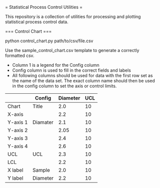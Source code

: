= Statistical Process Control Utilities =

This repository is a collection of utilities for processing and plotting statistical process control data. 


=== Control Chart ===

python control_chart.py path/to/csv/file.csv

Use the sample_control_chart.csv template to generate a correctly formatted csv.
* Column 1 is a legend for the Config column
* Config column is used to fill in the correct fields and labels
* All following columns should be used for data with the first row set as the name of the data set. The exact column name should then be used in the config column to set the axis or control limits.

|           | Config    | Diameter  | UCL
| --------- | --------- | --------- | ------
|Chart      | Title	    | 2.0       | 10
|X-axis     |           | 2.2       | 10
|Y-axis 1   | Diamater  | 2.1       | 10
|Y-axis 2   |           | 2.05      | 10	
|Y-axis 3	|           | 2.4       | 10
|Y-axis 4	|           | 2.6       | 10
|UCL	    | UCL       | 2.3       | 10
|LCL	    |           | 2.2       | 10
|X label	| Sample    | 2.0       | 10
|Y label	| Diameter  | 2.2       | 10

